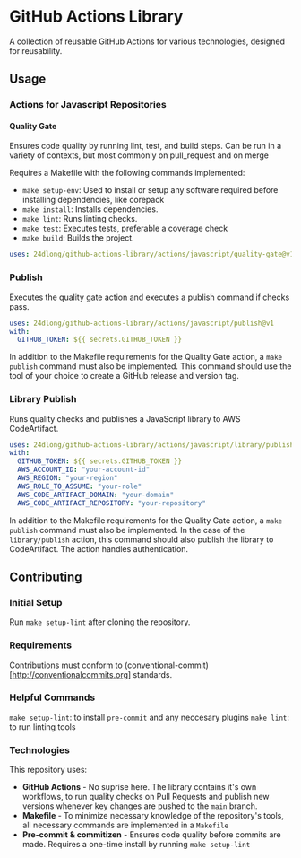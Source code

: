 # GitHub Actions Library

A collection of reusable GitHub Actions for various technologies, designed for reusability.

## Usage

### Actions for Javascript Repositories
#### Quality Gate
Ensures code quality by running lint, test, and build steps. Can be run in a variety of
contexts, but most commonly on pull_request and on merge

Requires a Makefile with the following commands implemented:

- `make setup-env`: Used to install or setup any software required before installing dependencies, like corepack
- `make install`: Installs dependencies.
- `make lint`: Runs linting checks.
- `make test`: Executes tests, preferable a coverage check
- `make build`: Builds the project.

```yaml
uses: 24dlong/github-actions-library/actions/javascript/quality-gate@v1
```

### Publish
Executes the quality gate action and executes a publish command if checks pass.
```yaml
uses: 24dlong/github-actions-library/actions/javascript/publish@v1
with:
  GITHUB_TOKEN: ${{ secrets.GITHUB_TOKEN }}
```

In addition to the Makefile requirements for the Quality Gate action, a `make publish`
command must also be implemented. This command should use the tool of your choice to
create a GitHub release and version tag.

### Library Publish
Runs quality checks and publishes a JavaScript library to AWS CodeArtifact.
```yaml
uses: 24dlong/github-actions-library/actions/javascript/library/publish@v1
with:
  GITHUB_TOKEN: ${{ secrets.GITHUB_TOKEN }}
  AWS_ACCOUNT_ID: "your-account-id"
  AWS_REGION: "your-region"
  AWS_ROLE_TO_ASSUME: "your-role"
  AWS_CODE_ARTIFACT_DOMAIN: "your-domain"
  AWS_CODE_ARTIFACT_REPOSITORY: "your-repository"
```

In addition to the Makefile requirements for the Quality Gate action, a `make publish`
command must also be implemented. In the case of the `library/publish` action, this
command should also publish the library to CodeArtifact. The action handles authentication.

## Contributing

### Initial Setup
Run `make setup-lint` after cloning the repository.

### Requirements
Contributions must conform to (conventional-commit)[http://conventionalcommits.org] standards.

### Helpful Commands

`make setup-lint`: to install `pre-commit` and any neccesary plugins
`make lint`: to run linting tools

### Technologies
This repository uses:
- **GitHub Actions** - No suprise here. The library contains it's own workflows, to run quality
checks on Pull Requests and publish new versions whenever key changes are pushed to the `main`
branch.
- **Makefile** - To minimize necessary knowledge of the repository's tools, all necessary
commands are implemented in a `Makefile`
- **Pre-commit & commitizen** - Ensures code quality before commits are made. Requires a one-time install by running `make setup-lint`
